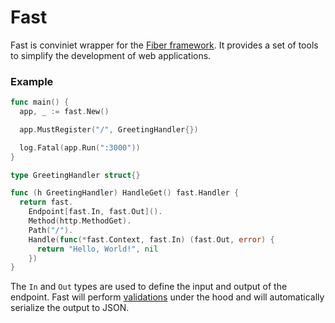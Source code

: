 # Fast

Fast is conviniet wrapper for the [Fiber framework](https://gofiber.io/). It provides a set of tools to simplify the development of web applications.


### Example

```go
func main() {
  app, _ := fast.New()

  app.MustRegister("/", GreetingHandler{})

  log.Fatal(app.Run(":3000"))
}

type GreetingHandler struct{}

func (h GreetingHandler) HandleGet() fast.Handler {
  return fast.
    Endpoint[fast.In, fast.Out]().
    Method(http.MethodGet).
    Path("/").
    Handle(func(*fast.Context, fast.In) (fast.Out, error) {
      return "Hello, World!", nil
    })
}
```

The `In` and `Out` types are used to define the input and output of the endpoint.
Fast will perform [validations](https://github.com/go-playground/validator) under the hood and will automatically serialize the output to JSON.
